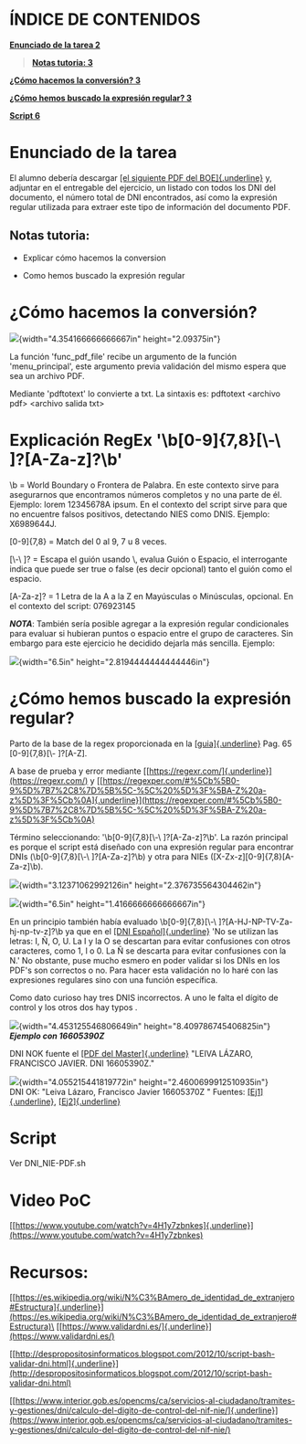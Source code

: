 ### 

# ÍNDICE DE CONTENIDOS

[**Enunciado de la tarea 2**](#enunciado-de-la-tarea)

> [**Notas tutoria: 3**](#notas-tutoria)

[**¿Cómo hacemos la conversión? 3**](#cómo-hacemos-la-conversión)

[**¿Cómo hemos buscado la expresión regular?
3**](#cómo-hemos-buscado-la-expresión-regular)

[**Script 6**](#script)

# 

# 

# 

# 

# 

# 

# 

# 

# 

# 

# 

# 

# 

# 

# 

# 

# 

# 

# 

# Enunciado de la tarea

El alumno debería descargar [[el siguiente PDF del
BOE]{.underline}](https://www.boe.es/boe/dias/2015/05/27/pdfs/BOE-A-2015-5834.pdf)
y, adjuntar en el entregable del ejercicio, un listado con todos los DNI
del documento, el número total de DNI encontrados, así como la expresión
regular utilizada para extraer este tipo de información del documento
PDF.

## Notas tutoria:

-   Explicar cómo hacemos la conversion

-   Como hemos buscado la expresión regular

# 

# ¿Cómo hacemos la conversión?

![](media/image6.png){width="4.354166666666667in" height="2.09375in"}

La función 'func_pdf_file' recibe un argumento de la función
'menu_principal', este argumento previa validación del mismo espera que
sea un archivo PDF.

Mediante 'pdftotext' lo convierte a txt. La sintaxis es: pdftotext
\<archivo pdf\> \<archivo salida txt\>

# Explicación RegEx '\\b\[0-9\]{7,8}\[\\-\\ \]?\[A-Za-z\]?\\b'

\\b = World Boundary o Frontera de Palabra. En este contexto sirve para
asegurarnos que encontramos números completos y no una parte de él.
Ejemplo: lorem 12345678A ipsum. En el contexto del script sirve para que
no encuentre falsos positivos, detectando NIES como DNIS. Ejemplo:
X6989644J.

\[0-9\]{7,8} = Match del 0 al 9, 7 u 8 veces.

\[\\-\\ \]? = Escapa el guión usando \\, evalua Guión o Espacio, el
interrogante indica que puede ser true o false (es decir opcional) tanto
el guión como el espacio.

\[A-Za-z\]? = 1 Letra de la A a la Z en Mayúsculas o Minúsculas,
opcional. En el contexto del script: 076923145

***NOTA***: También sería posible agregar a la expresión regular
condicionales para evaluar si hubieran puntos o espacio entre el grupo
de caracteres. Sin embargo para este ejercicio he decidido dejarla más
sencilla. Ejemplo:

![](media/image2.png){width="6.5in" height="2.8194444444444446in"}

# ¿Cómo hemos buscado la expresión regular?

Parto de la base de la regex proporcionada en la
[[guia]{.underline}](https://aula.campusciberseguridad.com/pluginfile.php?file=%2F41572%2Fmod_resource%2Fcontent%2F16%2FMANUAL%20INVESTIGACI%C3%93N%20FUENTES%20ABIERTAS.pdf)
Pag. 65 \[0-9\]{7,8}\[\\- \]?\[A-Z\].

A base de prueba y error mediante
[[https://regexr.com/]{.underline}](https://regexr.com/) y
[[https://regexper.com/#%5Cb%5B0-9%5D%7B7%2C8%7D%5B%5C-%5C%20%5D%3F%5BA-Z%20a-z%5D%3F%5Cb%0A]{.underline}](https://regexper.com/#%5Cb%5B0-9%5D%7B7%2C8%7D%5B%5C-%5C%20%5D%3F%5BA-Z%20a-z%5D%3F%5Cb%0A)

Término seleccionando: '\\b\[0-9\]{7,8}\[\\-\\ \]?\[A-Za-z\]?\\b'. La
razón principal es porque el script está diseñado con una expresión
regular para encontrar DNIs (\\b\[0-9\]{7,8}\[\\-\\ \]?\[A-Za-z\]?\\b) y
otra para NIEs (\[X-Zx-z\]\[0-9\]{7,8}\[A-Za-z\]\\b).

![](media/image3.png){width="3.12371062992126in"
height="2.376735564304462in"}

![](media/image7.png){width="6.5in" height="1.4166666666666667in"}

En un principio también había evaluado \\b\[0-9\]{7,8}\[\\-\\
\]?\[A-HJ-NP-TV-Za-hj-np-tv-z\]?\\b ya que en el [[DNI
Español]{.underline}](https://es.wikipedia.org/wiki/N%C3%BAmero_de_identidad_de_extranjero#Estructura)
'No se utilizan las letras: I, Ñ, O, U. La I y la O se descartan para
evitar confusiones con otros caracteres, como 1, l o 0. La Ñ se descarta
para evitar confusiones con la N.' No obstante, puse mucho esmero en
poder validar si los DNIs en los PDF's son correctos o no. Para hacer
esta validación no lo haré con las expresiones regulares sino con una
función específica.

Como dato curioso hay tres DNIS incorrectos. A uno le falta el dígito de
control y los otros dos hay typos .

![](media/image4.png){width="4.453125546806649in"
height="8.409786745406825in"}***\
Ejemplo con 16605390Z***

DNI NOK fuente el [[PDF del
Master]{.underline}](https://www.boe.es/boe/dias/2015/05/27/pdfs/BOE-A-2015-5834.pdf)
"LEIVA LÁZARO, FRANCISCO JAVIER. DNI 16605390Z."

![](media/image5.png){width="4.055215441819772in"
height="2.4600699912510935in"}\
DNI OK: "Leiva Lázaro, Francisco Javier 16605370Z " Fuentes:
[[Ej1]{.underline}](https://www.boe.es/boe/dias/2015/05/12/pdfs/BOE-A-2015-5254.pdf),
[[Ej2]{.underline}](https://www.boe.es/diario_boe/txt.php?id=BOE-A-2015-5254)

# 

# Script

Ver DNI_NIE-PDF.sh

#  Video PoC

[[https://www.youtube.com/watch?v=4H1y7zbnkes]{.underline}](https://www.youtube.com/watch?v=4H1y7zbnkes)

# Recursos:

[[https://es.wikipedia.org/wiki/N%C3%BAmero_de_identidad_de_extranjero#Estructura]{.underline}](https://es.wikipedia.org/wiki/N%C3%BAmero_de_identidad_de_extranjero#Estructura)\
[[https://www.validardni.es/]{.underline}](https://www.validardni.es/)

[[http://despropositosinformaticos.blogspot.com/2012/10/script-bash-validar-dni.html]{.underline}](http://despropositosinformaticos.blogspot.com/2012/10/script-bash-validar-dni.html)

[[https://www.interior.gob.es/opencms/ca/servicios-al-ciudadano/tramites-y-gestiones/dni/calculo-del-digito-de-control-del-nif-nie/]{.underline}](https://www.interior.gob.es/opencms/ca/servicios-al-ciudadano/tramites-y-gestiones/dni/calculo-del-digito-de-control-del-nif-nie/)
